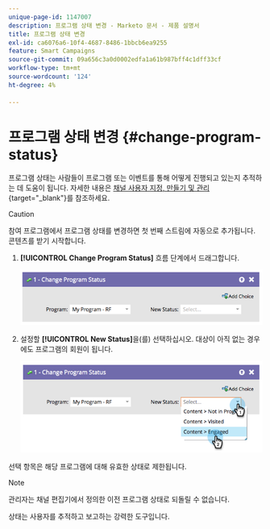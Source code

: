 ```yaml
---
unique-page-id: 1147007
description: 프로그램 상태 변경 - Marketo 문서 - 제품 설명서
title: 프로그램 상태 변경
exl-id: ca6076a6-10f4-4687-8486-1bbcb6ea9255
feature: Smart Campaigns
source-git-commit: 09a656c3a0d0002edfa1a61b987bff4c1dff33cf
workflow-type: tm+mt
source-wordcount: '124'
ht-degree: 4%

---
```


# 프로그램 상태 변경 {#change-program-status}

프로그램 상태는 사람들이 프로그램 또는 이벤트를 통해 어떻게 진행되고 있는지 추적하는 데 도움이 됩니다. 자세한 내용은 [채널 사용자 지정, 만들기 및 관리](/help/marketo/product-docs/administration/tags/create-a-program-channel.md){target="_blank"}를 참조하세요.

>[!CAUTION]
>
>참여 프로그램에서 프로그램 상태를 변경하면 첫 번째 스트림에 자동으로 추가됩니다. 콘텐츠를 받기 시작합니다.

1. **[!UICONTROL Change Program Status]** 흐름 단계에서 드래그합니다.

   ![](assets/change-program-status-1.png)

1. 설정할 **[!UICONTROL New Status]**&#x200B;을(를) 선택하십시오. 대상이 아직 없는 경우에도 프로그램의 회원이 됩니다.

   ![](assets/change-program-status-2.png)

선택 항목은 해당 프로그램에 대해 유효한 상태로 제한됩니다.

>[!NOTE]
>
>관리자는 채널 편집기에서 정의한 이전 프로그램 상태로 되돌릴 수 없습니다.

상태는 사용자를 추적하고 보고하는 강력한 도구입니다.

